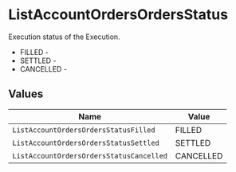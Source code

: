 # ListAccountOrdersOrdersStatus

Execution status of the Execution.
* FILLED - 
* SETTLED - 
* CANCELLED - 


## Values

| Name                                     | Value                                    |
| ---------------------------------------- | ---------------------------------------- |
| `ListAccountOrdersOrdersStatusFilled`    | FILLED                                   |
| `ListAccountOrdersOrdersStatusSettled`   | SETTLED                                  |
| `ListAccountOrdersOrdersStatusCancelled` | CANCELLED                                |